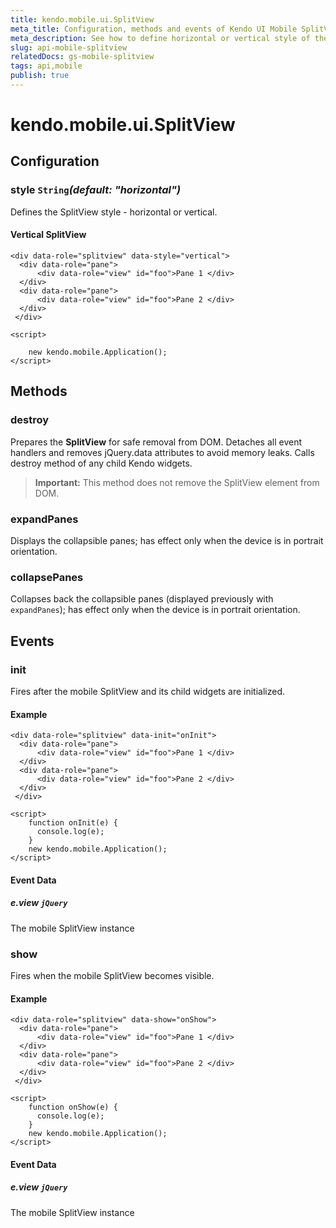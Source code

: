 ```yaml
---
title: kendo.mobile.ui.SplitView
meta_title: Configuration, methods and events of Kendo UI Mobile SplitView
meta_description: See how to define horizontal or vertical style of the Kendo UI Mobile SplitView widget and learn which events are fired.
slug: api-mobile-splitview
relatedDocs: gs-mobile-splitview
tags: api,mobile
publish: true
---
```


# kendo.mobile.ui.SplitView

## Configuration

### style `String`*(default: "horizontal")*

Defines the SplitView style - horizontal or vertical.

#### Vertical SplitView

    <div data-role="splitview" data-style="vertical">
      <div data-role="pane">
          <div data-role="view" id="foo">Pane 1 </div>
      </div>
      <div data-role="pane">
          <div data-role="view" id="foo">Pane 2 </div>
      </div>
     </div>

    <script>

        new kendo.mobile.Application();
    </script>

## Methods

### destroy

Prepares the **SplitView** for safe removal from DOM. Detaches all event handlers and removes jQuery.data attributes to avoid memory leaks. Calls destroy method of any child Kendo widgets.

> **Important:** This method does not remove the SplitView element from DOM.


### expandPanes

Displays the collapsible panes; has effect only when the device is in portrait orientation.

### collapsePanes

Collapses back the collapsible panes (displayed previously with `expandPanes`); has effect only when the device is in portrait orientation.

## Events

### init

Fires after the mobile SplitView and its child widgets are initialized.

#### Example

    <div data-role="splitview" data-init="onInit">
      <div data-role="pane">
          <div data-role="view" id="foo">Pane 1 </div>
      </div>
      <div data-role="pane">
          <div data-role="view" id="foo">Pane 2 </div>
      </div>
     </div>

    <script>
        function onInit(e) {
          console.log(e);
        }
        new kendo.mobile.Application();
    </script>

#### Event Data

##### e.view `jQuery`

The mobile SplitView instance

### show

Fires when the mobile SplitView becomes visible.

#### Example

    <div data-role="splitview" data-show="onShow">
      <div data-role="pane">
          <div data-role="view" id="foo">Pane 1 </div>
      </div>
      <div data-role="pane">
          <div data-role="view" id="foo">Pane 2 </div>
      </div>
     </div>

    <script>
        function onShow(e) {
          console.log(e);
        }
        new kendo.mobile.Application();
    </script>

#### Event Data

##### e.view `jQuery`

The mobile SplitView instance

